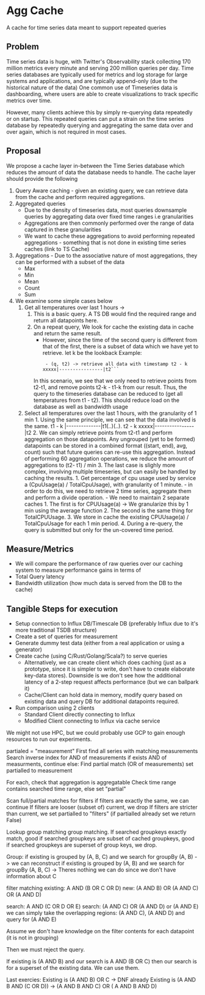 # Agg Cache

A cache for time series data meant to support repeated queries

## Problem

Time series data is huge, with Twitter's Observability stack collecting 170 million metrics every minute and serving 200 million queries per day. Time series databases are typically used for metrics and log storage for large systems and applications, and are typically append-only (due to the historical nature of the data)
One common use of Timeseries data is dashboarding, where users are able to create visualizations to track specific metrics over time.

However, many clients achieve this by simply re-querying data repeatedly or on startup. This repeated queries can put a strain on the time series database by repeatedly querying and aggregating the same data over and over again, which is not required in most cases.

## Proposal 
We propose a cache layer in-between the Time Series database which reduces the amount of data the database needs to handle.
The cache layer should provide the following
1. Query Aware caching - given an existing query, we can retrieve data from the cache and perform required aggregations.
2. Aggregated queries
    - Due to the density of timeseries data, most queries downsample queries by aggregating data over fixed time ranges i.e granularities 
    - Aggregations are then commonly performed over the range of data captured in these granularities
    - We want to cache these aggregations to avoid performing repeated aggregations - something that is not done in existing time series caches (link to TS Cache)
3. Aggregations - Due to the associative nature of most aggregations, they can be performed with a subset of the data
    - Max
    - Min
    - Mean
    - Count
    - Sum
3. We examine some simple cases below
    1. Get all temperatures over last 1 hours ->
        1. This is a basic query. A TS DB would find the required range and return all datapoints here.
        2. On a repeat query, We look for cache the existing data in cache and return the same result.
            - However, since the time of the second query is different from that of the first, there is a subset of data which we have yet to retrieve.
            let k be the lookback
            Example: 
               ``` - (q, t1) -> retrieve all data with timestamp t1 - k |--------------|t1.....
                - (q, t2) -> retrieve all data with timestamp t2 - k xxxxx|----------------|t2```
            In this scenario, we see that we only need to retrieve points from t2-t1, and remove points t2-k - t1-k from our result.
            Thus, the query to the timeseries database can be reduced to (get all temperatures from t1 - t2). This should reduce load on the database as well as bandwidth usage
    2. Select all temperatures over the last 1 hours, with the granularity of 1 min
            1. Using the same principle, we can see that the data involved is the same.
                t1 - k |--------------|t1(..)(..).
                t2 - k xxxxx|----------------|t2
            2. We can simply retrieve points from t2-t1 and perform aggregation on those datapoints. Any ungrouped (yet to be formed) datapoints can be stored in a combined format ((start, end), avg, count) such that future queries can re-use this aggregation. Instead of performing 60 aggregation operations, we reduce the amount of aggregations to (t2- t1) / min
        3. The last case is slighly more complex, involving multiple timeseries, but can easily be handled by caching the results.
            1. Get percentage of cpu usage used by service a (CpuUsage(a) / TotalCpuUsage), with granularity of 1 minute.
                - in order to do this, we need to retrieve 2 time series, aggregate them and perform a divide operation.
                - We need to maintain 2 separate caches 
                1. The first is for CPUUsage(a) -> We granularize this by 1 min using the average function
                2. The second is the same thing for TotalCPUUsage.
                3. We store in cache the existing CPUUsage(a) / TotalCpuUsage for each 1 min period.
                4. During a re-query, the query is submitted but only for the un-covered time period.


## Measure/Metrics
- We will compare the performance of raw queries over our caching system to measure performance gains in terms of 
 - Total Query latency
 - Bandwidth utilization (how much data is served from the DB to the cache)

## Tangible Steps for execution
- Setup connection to Influx DB/Timescale DB (preferably Influx due to it's more traditional TSDB structure)
- Create a set of queries for measurement 
- Generate dummy test data (either from a real application or using a generator)
- Create cache (using C/Rust/Golang/Scala?) to serve queries
    - Alternatively, we can create client which does caching (just as a prototype, since it is simpler to write, don't have to create elaborate key-data stores). Downside is we don't see how the additional latency of a 2-step request affects performance (but we can ballpark it)
    - Cache/Client can hold data in memory, modify query based on existing data and query DB for additional datapoints required.
- Run comparison using 2 clients
    - Standard Client directly connecting to Influx
    - Modified Client connecting to Influx via cache service

We might not use HPC, but we could probably use GCP to gain enough resources to run our experiments.

partialed = "measurement"
First find all series with matching measurements
Search inverse index for AND of measurements
if exists AND of measurments, continue
    else: Find partial match (OR of measurements)
    set partialled to measurement

For each, check that aggregation is aggregatable
Check time range contains searched time range, else set "partial"

Scan full/partial matches for filters
if filters are exactly the same, we can continue
If filters are looser (subset of) current, we drop
If filters are stricter than current, we set partialled to "filters" (if partialled already set we return False)

Lookup group matching
group matching. 
If searched groupkeys exactly match, good
if searched groupkeys are subset of cached groupkeys, good
if searched groupkeys are superset of group keys, we drop.

Group:
if existing is grouped by (A, B, C) and we search for groupBy (A, B) -> we can reconstruct 
if existing is grouped by (A, B) and we search for groupBy (A, B, C) -> Theres nothing we can do since we don't have information about C

filter matching
existing:
A AND (B OR C OR D)
new: (A AND B) OR (A AND C) OR (A AND D)

search:
A AND (C OR D OR E)
search: (A AND C) OR (A AND D) or (A AND E)
we can simply take the overlapping regions:
    (A AND C), (A AND D) and query for (A AND E)

Assume we don't have knowledge on the filter contents for each datapoint (it is not in grouping)

Then we must reject the query.

If existing is (A AND B)
and our search is A AND (B OR C)
then our search is for a superset of the existing data. We can use them.

Last exercies:
Existing is (A AND B) OR C -> DNF  already
Existing is (A AND B AND (C OR D)) -> (A AND B AND C) OR ( A AND B AND D)


